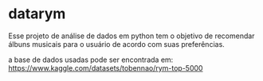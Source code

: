 # datarym 

Esse projeto de análise de dados em python tem o objetivo de recomendar álbuns musicais para o usuário de acordo com suas preferências.

a base de dados usadas pode ser encontrada em: https://www.kaggle.com/datasets/tobennao/rym-top-5000
